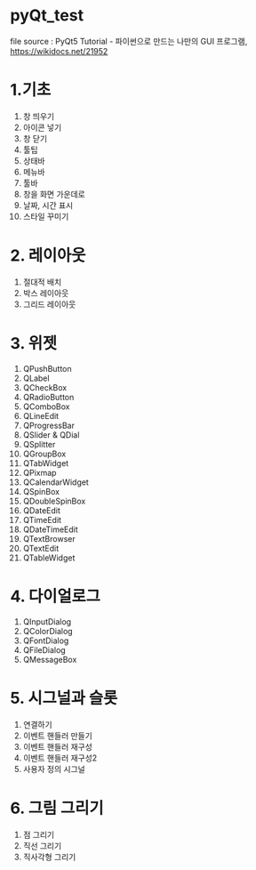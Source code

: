 # pyQt_test

file source : PyQt5 Tutorial - 파이썬으로 만드는 나만의 GUI 프로그램, https://wikidocs.net/21952


# 1.기초
  1) 창 띄우기
  2) 아이콘 넣기
  3) 창 닫기 
  4) 툴팁
  5) 상태바
  6) 메뉴바
  7) 툴바
  8) 창을 화면 가운데로
  9) 날짜, 시간 표시
  10) 스타일 꾸미기
  
# 2. 레이아웃
  1) 절대적 배치
  2) 박스 레이아웃
  3) 그리드 레이아웃
  
# 3. 위젯
  1) QPushButton
  2) QLabel
  3) QCheckBox
  4) QRadioButton
  5) QComboBox
  6) QLineEdit
  7) QProgressBar
  8) QSlider & QDial
  9) QSplitter
  10) QGroupBox
  11) QTabWidget
  12) QPixmap
  13) QCalendarWidget
  14) QSpinBox
  15) QDoubleSpinBox
  16) QDateEdit
  17) QTimeEdit
  18) QDateTimeEdit
  19) QTextBrowser
  20) QTextEdit
  21) QTableWidget
  
# 4. 다이얼로그
  1) QInputDialog
  2) QColorDialog
  3) QFontDialog
  4) QFileDialog
  5) QMessageBox
  
# 5. 시그널과 슬롯
  1) 연결하기
  2) 이벤트 핸들러 만들기
  3) 이벤트 핸들러 재구성
  4) 이벤트 핸들러 재구성2
  5) 사용자 정의 시그널
  
# 6. 그림 그리기
  1) 점 그리기
  2) 직선 그리기
  3) 직사각형 그리기
  

  
